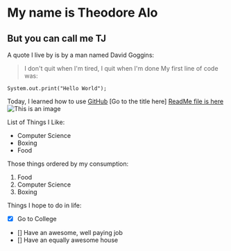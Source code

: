 # My name is Theodore Alo
## But you can call me **TJ**
A quote I live by is by a man named David Goggins:
> I don't quit when I'm tired, I quit when I'm done
My first line of code was:
```
System.out.print("Hello World");
```
Today, I learned how to use [GitHub](https://github.com/)
[Go to the title here]
[ReadMe file is here](README.md)
![This is an image](https://th.bing.com/th/id/OIP.s_y0WF4OVKNpLln1IVtRXgHaEK?pid=ImgDet&rs=1)

List of Things I Like:
- Computer Science
- Boxing
- Food

Those things ordered by my consumption:
1. Food
2. Computer Science
3. Boxing

Things I hope to do in life:
- [x] Go to College
- [] Have an awesome, well paying job
- [] Have an equally awesome house